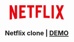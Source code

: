 <p align="center">
  <img width="180px" src="./netflix-logo.png" />
</p>

<h2>
  <p align="center">
    Netflix clone | <a href="https://jhony-24.github.io/netflix-clone/" target="_blank">DEMO</a>
  </p>
</h2>
